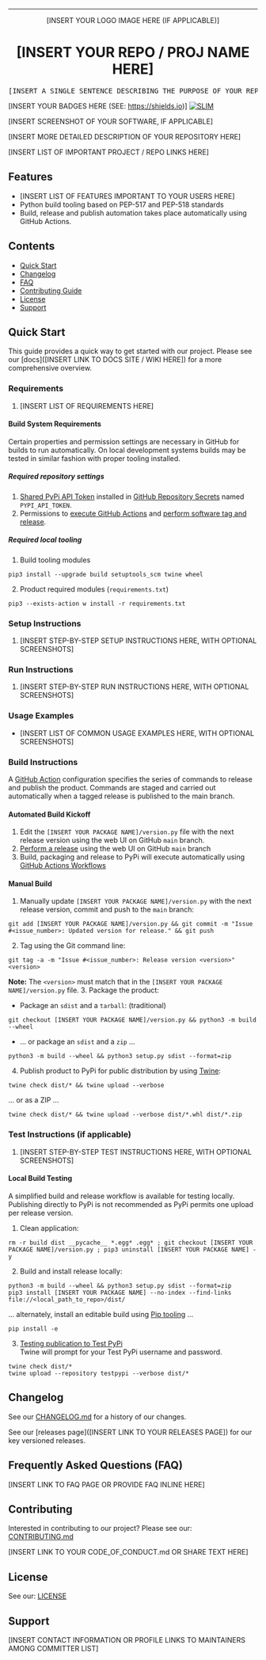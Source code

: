 <!-- Header block for project -->
<hr>

<div align="center">

[INSERT YOUR LOGO IMAGE HERE (IF APPLICABLE)]
<!-- ☝️ Replace with your logo (if applicable) via ![](https://uri-to-your-logo-image) ☝️ -->
<!-- ☝️ If you see logo rendering errors, make sure you're not using indentation, or try an HTML IMG tag -->

<h1 align="center">[INSERT YOUR REPO / PROJ NAME HERE]</h1>
<!-- ☝️ Replace with your repo name ☝️ -->

</div>

<pre align="center">[INSERT A SINGLE SENTENCE DESCRIBING THE PURPOSE OF YOUR REPO / PROJ]</pre>
<!-- ☝️ Replace with a single sentence describing the purpose of your repo / proj ☝️ -->

<!-- Header block for project -->

[INSERT YOUR BADGES HERE (SEE: https://shields.io)] [![SLIM](https://img.shields.io/badge/Best%20Practices%20from-SLIM-blue)](https://nasa-ammos.github.io/slim/)
<!-- ☝️ Add badges via: https://shields.io e.g. ![](https://img.shields.io/github/your_chosen_action/your_org/your_repo) ☝️ -->

[INSERT SCREENSHOT OF YOUR SOFTWARE, IF APPLICABLE]
<!-- ☝️ Screenshot of your software (if applicable) via ![](https://uri-to-your-screenshot) ☝️ -->

[INSERT MORE DETAILED DESCRIPTION OF YOUR REPOSITORY HERE]
<!-- ☝️ Replace with a more detailed description of your repository, including why it was made and whom its intended for.  ☝️ -->

[INSERT LIST OF IMPORTANT PROJECT / REPO LINKS HERE]
<!-- example links>
[Website](INSERT WEBSITE LINK HERE) | [Docs/Wiki](INSERT DOCS/WIKI SITE LINK HERE) | [Discussion Board](INSERT DISCUSSION BOARD LINK HERE) | [Issue Tracker](INSERT ISSUE TRACKER LINK HERE)
-->

## Features

* [INSERT LIST OF FEATURES IMPORTANT TO YOUR USERS HERE]
* Python build tooling based on PEP-517 and PEP-518 standards
* Build, release and publish automation takes place automatically using GitHub Actions. 
  
<!-- ☝️ Replace with a bullet-point list of your features ☝️ -->

## Contents

* [Quick Start](#quick-start)
* [Changelog](#changelog)
* [FAQ](#frequently-asked-questions-faq)
* [Contributing Guide](#contributing)
* [License](#license)
* [Support](#support)

## Quick Start

This guide provides a quick way to get started with our project. Please see our [docs]([INSERT LINK TO DOCS SITE / WIKI HERE]) for a more comprehensive overview.

### Requirements

1. [INSERT LIST OF REQUIREMENTS HERE]
  
<!-- ☝️ Replace with a numbered list of your requirements, including hardware if applicable ☝️ -->

#### Build System Requirements
Certain properties and permission settings are necessary in GitHub for builds to run automatically. On local development systems builds may be tested in similar fashion with proper tooling installed.

##### Required repository settings
1. [Shared PyPi API Token](https://test.pypi.org/help#apitoken) installed in [GitHub Repository Secrets](https://docs.github.com/en/actions/security-guides/encrypted-secrets#creating-encrypted-secrets-for-a-repository) named `PYPI_API_TOKEN`.
2. Permissions to [execute GitHub Actions](https://docs.github.com/en/repositories/managing-your-repositorys-settings-and-features/enabling-features-for-your-repository/managing-github-actions-settings-for-a-repository#managing-github-actions-permissions-for-your-repository) and [perform software tag and release](https://docs.github.com/en/account-and-profile/setting-up-and-managing-your-personal-account-on-github/managing-personal-account-settings/permission-levels-for-a-personal-account-repository#collaborator-access-for-a-repository-owned-by-a-personal-account).
<!-- ☝️ If necessary, update with a numbered list of your build requirements, including hardware if applicable ☝ -->

##### Required local tooling
1. Build tooling modules
```
pip3 install --upgrade build setuptools_scm twine wheel
```
2. Product required modules (`requirements.txt`)
``` 
pip3 --exists-action w install -r requirements.txt
```  
<!-- ☝️ If necessary, update with a numbered list of your build requirements, including hardware if applicable ☝ -->

### Setup Instructions

1. [INSERT STEP-BY-STEP SETUP INSTRUCTIONS HERE, WITH OPTIONAL SCREENSHOTS]
   
<!-- ☝️ Replace with a numbered list of how to set up your software prior to running ☝️ -->

### Run Instructions

1. [INSERT STEP-BY-STEP RUN INSTRUCTIONS HERE, WITH OPTIONAL SCREENSHOTS]

<!-- ☝️ Replace with a numbered list of your run instructions, including expected results ☝️ -->

### Usage Examples

* [INSERT LIST OF COMMON USAGE EXAMPLES HERE, WITH OPTIONAL SCREENSHOTS]

<!-- ☝️ Replace with a list of your usage examples, including screenshots if possible, and link to external documentation for details ☝️ -->

### Build Instructions
A [GitHub Action](.github/workflows/python-publish.yml) configuration specifies the series of commands to release and publish the product. Commands are staged and carried out automatically when a tagged release is published to the main branch.

#### Automated Build Kickoff
1. Edit the `[INSERT YOUR PACKAGE NAME]/version.py` file with the next release version using the web UI on GitHub `main` branch.
2. [Perform a release](releases/new) using the web UI on GitHub `main` branch
3. Build, packaging and release to PyPi will execute automatically using [GitHub Actions Workflows](actions)

<!-- ☝️ If necessary, update with a numbered list of your build instructions, including expected results / outputs with optional screenshots ☝️ -->

#### Manual Build
1. Manually update `[INSERT YOUR PACKAGE NAME]/version.py` with the next release version, commit and push to the `main` branch:
``` 
git add [INSERT YOUR PACKAGE NAME]/version.py && git commit -m "Issue #<issue_number>: Updated version for release." && git push
```
2. Tag using the Git command line: 
``` 
git tag -a -m "Issue #<issue_number>: Release version <version>" <version>
```
**Note:** The `<version>` must match that in the `[INSERT YOUR PACKAGE NAME]/version.py` file.
3. Package the product:
- Package an `sdist` and a `tarball`: (traditional)
``` 
git checkout [INSERT YOUR PACKAGE NAME]/version.py && python3 -m build --wheel
```
- ... or package an `sdist` and a `zip` ...
``` 
python3 -m build --wheel && python3 setup.py sdist --format=zip
```
4. Publish product to PyPi for public distribution by using [Twine](https://twine.readthedocs.io/en/latest/):
``` 
twine check dist/* && twine upload --verbose
```
... or as a ZIP ...
``` 
twine check dist/* && twine upload --verbose dist/*.whl dist/*.zip
```

<!-- ☝️ If necessary, update with a numbered list of your build instructions, including expected results / outputs with optional screenshots ☝️ -->

### Test Instructions (if applicable)
1. [INSERT STEP-BY-STEP TEST INSTRUCTIONS HERE, WITH OPTIONAL SCREENSHOTS]

<!-- ☝️ Replace with a numbered list of your test instructions, including expected results / outputs with optional screenshots ☝️ -->

#### Local Build Testing
A simplified build and release workflow is available for testing locally. Publishing directly to PyPi is not recommended as PyPi permits one upload per release version.  

1. Clean application:
``` 
rm -r build dist __pycache__ *.egg* .egg* ; git checkout [INSERT YOUR PACKAGE NAME]/version.py ; pip3 uninstall [INSERT YOUR PACKAGE NAME] -y
```
2. Build and install release locally:
``` 
python3 -m build --wheel && python3 setup.py sdist --format=zip
pip3 install [INSERT YOUR PACKAGE NAME] --no-index --find-links file://<local_path_to_repo>/dist/
```  
... alternately, install an editable build using [Pip tooling](https://pypi.org/project/pip/) ...
``` 
pip install -e
```
3. [Testing publication to Test PyPi](https://packaging.python.org/en/latest/guides/using-testpypi/)  
Twine will prompt for your Test PyPi username and password.
```
twine check dist/*
twine upload --repository testpypi --verbose dist/*
```
<!-- ☝️ If necessary, update with numbered list of your test instructions, including expected results / outputs with optional screenshots ☝️ -->

## Changelog

See our [CHANGELOG.md](CHANGELOG.md) for a history of our changes.

See our [releases page]([INSERT LINK TO YOUR RELEASES PAGE]) for our key versioned releases.

<!-- ☝️ Replace with links to your changelog and releases page ☝️ -->

## Frequently Asked Questions (FAQ)

[INSERT LINK TO FAQ PAGE OR PROVIDE FAQ INLINE HERE]
<!-- example link to FAQ PAGE>
Questions about our project? Please see our: [FAQ]([INSERT LINK TO FAQ / DISCUSSION BOARD])
-->

<!-- example FAQ inline format>
1. Question 1
   - Answer to question 1
2. Question 2
   - Answer to question 2
-->

<!-- example FAQ inline with no questions yet>
No questions yet. Propose a question to be added here by reaching out to our contributors! See support section below.
-->

<!-- ☝️ Replace with a list of frequently asked questions from your project, or post a link to your FAQ on a discussion board ☝️ -->

## Contributing

Interested in contributing to our project? Please see our: [CONTRIBUTING.md](CONTRIBUTING.md)

<!-- example inline contributing guide>
1. Create an GitHub issue ticket describing what changes you need (e.g. issue-1)
2. [Fork](INSERT LINK TO YOUR REPO FORK PAGE HERE, e.g. https://github.com/my_org/my_repo/fork) this repo
3. Make your modifications in your own fork
4. Make a pull-request in this repo with the code in your fork and tag the repo owner / largest contributor as a reviewer

**Working on your first pull request?** See guide: [How to Contribute to an Open Source Project on GitHub](https://kcd.im/pull-request)
-->

[INSERT LINK TO YOUR CODE_OF_CONDUCT.md OR SHARE TEXT HERE]
<!-- example link to CODE_OF_CONDUCT.md>
For guidance on how to interact with our team, please see our code of conduct located at: [CODE_OF_CONDUCT.md](CODE_OF_CONDUCT.md)
-->

<!-- ☝️ Replace with a text describing how people may contribute to your project, or link to your contribution guide directly ☝️ -->

## License

See our: [LICENSE](LICENSE)
<!-- ☝️ Replace with the text of your copyright and license, or directly link to your license file ☝️ -->

## Support

[INSERT CONTACT INFORMATION OR PROFILE LINKS TO MAINTAINERS AMONG COMMITTER LIST]

<!-- example list of contacts>
Key points of contact are: [@github-user-1](link to github profile) [@github-user-2](link to github profile)
-->

<!-- ☝️ Replace with the key individuals who should be contacted for questions ☝️ -->

